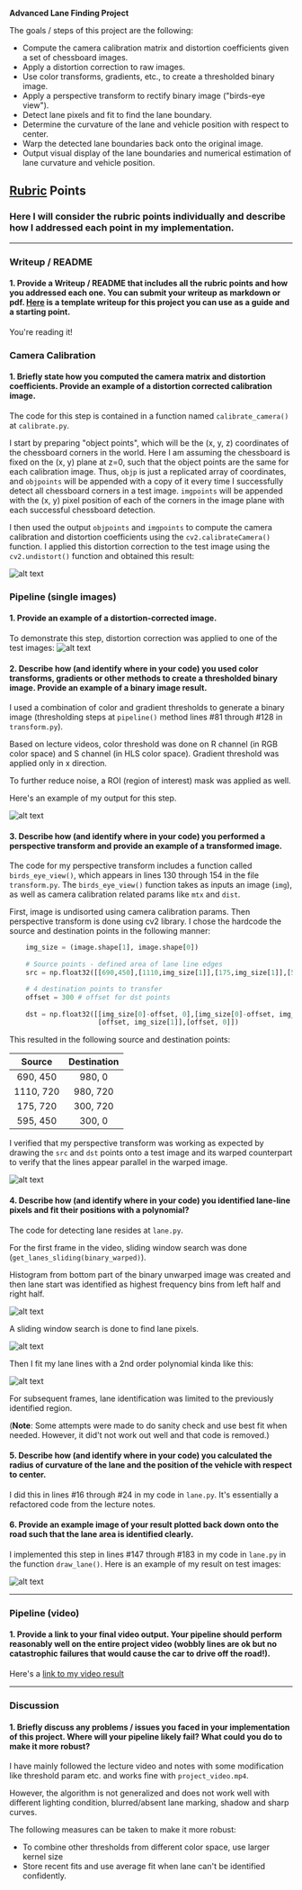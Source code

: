 **Advanced Lane Finding Project**

The goals / steps of this project are the following:

* Compute the camera calibration matrix and distortion coefficients given a set of chessboard images.
* Apply a distortion correction to raw images.
* Use color transforms, gradients, etc., to create a thresholded binary image.
* Apply a perspective transform to rectify binary image ("birds-eye view").
* Detect lane pixels and fit to find the lane boundary.
* Determine the curvature of the lane and vehicle position with respect to center.
* Warp the detected lane boundaries back onto the original image.
* Output visual display of the lane boundaries and numerical estimation of lane curvature and vehicle position.

[//]: # (Image References)

[image1]: ./output_images/undistort_output.jpg "Undistorted"
[image2]: ./test_images/test1.jpg "Road Transformed"
[output1]: ./output_images/undistort_output2.jpg "Undistorted Test Image"
[image3]: ./output_images/binary_combo_example.jpg "Binary Example"
[image4]: ./output_images/warped_straight_lines.jpg "Warp Example"
[image5]: ./examples/color_fit_lines.jpg "Fit Visual"
[image6]: ./output_images/example_output.jpg "Output"
[image7]: ./output_images/histogram.jpg "Histogram"
[image8]: ./output_images/sliding_window.jpg "Sliding Window"
[video1]: ./project_video.mp4 "Video"

## [Rubric](https://review.udacity.com/#!/rubrics/571/view) Points

### Here I will consider the rubric points individually and describe how I addressed each point in my implementation.  

---

### Writeup / README

#### 1. Provide a Writeup / README that includes all the rubric points and how you addressed each one.  You can submit your writeup as markdown or pdf.  [Here](https://github.com/udacity/CarND-Advanced-Lane-Lines/blob/master/writeup_template.md) is a template writeup for this project you can use as a guide and a starting point.  

You're reading it!

### Camera Calibration

#### 1. Briefly state how you computed the camera matrix and distortion coefficients. Provide an example of a distortion corrected calibration image.

The code for this step is contained in a function named `calibrate_camera()` at `calibrate.py`.  

I start by preparing "object points", which will be the (x, y, z) coordinates of the chessboard corners in the world. Here I am assuming the chessboard is fixed on the (x, y) plane at z=0, such that the object points are the same for each calibration image.  Thus, `objp` is just a replicated array of coordinates, and `objpoints` will be appended with a copy of it every time I successfully detect all chessboard corners in a test image.  `imgpoints` will be appended with the (x, y) pixel position of each of the corners in the image plane with each successful chessboard detection.  

I then used the output `objpoints` and `imgpoints` to compute the camera calibration and distortion coefficients using the `cv2.calibrateCamera()` function.  I applied this distortion correction to the test image using the `cv2.undistort()` function and obtained this result: 

![alt text][image1]

### Pipeline (single images)

#### 1. Provide an example of a distortion-corrected image.

To demonstrate this step, distortion correction was applied to one of the test images:
![alt text][output1]

#### 2. Describe how (and identify where in your code) you used color transforms, gradients or other methods to create a thresholded binary image.  Provide an example of a binary image result.

I used a combination of color and gradient thresholds to generate a binary image (thresholding steps at `pipeline()` method lines #81 through #128 in `transform.py`).

Based on lecture videos, color threshold was done on R channel (in RGB color space) and S channel (in HLS color space). Gradient threshold was applied only in x direction.

To further reduce noise, a ROI (region of interest) mask was applied as well.

Here's an example of my output for this step.

![alt text][image3]

#### 3. Describe how (and identify where in your code) you performed a perspective transform and provide an example of a transformed image.

The code for my perspective transform includes a function called `birds_eye_view()`, which appears in lines 130 through 154 in the file `transform.py`.  The `birds_eye_view()` function takes as inputs an image (`img`), as well as camera calibration related params like `mtx` and `dist`.

First, image is undisorted using camera calibration params. Then perspective transform is done using cv2 library. I chose the hardcode the source and destination points in the following manner:

```python
    img_size = (image.shape[1], image.shape[0])   
    
    # Source points - defined area of lane line edges
    src = np.float32([[690,450],[1110,img_size[1]],[175,img_size[1]],[595,450]])

    # 4 destination points to transfer
    offset = 300 # offset for dst points
    
    dst = np.float32([[img_size[0]-offset, 0],[img_size[0]-offset, img_size[1]],
                      [offset, img_size[1]],[offset, 0]])
```

This resulted in the following source and destination points:

| Source        | Destination   | 
|:-------------:|:-------------:| 
| 690, 450      | 980, 0        | 
| 1110, 720     | 980, 720      |
| 175, 720      | 300, 720      |
| 595, 450      | 300, 0        |

I verified that my perspective transform was working as expected by drawing the `src` and `dst` points onto a test image and its warped counterpart to verify that the lines appear parallel in the warped image.

![alt text][image4]

#### 4. Describe how (and identify where in your code) you identified lane-line pixels and fit their positions with a polynomial?

The code for detecting lane resides at `lane.py`.

For the first frame in the video, sliding window search was done (`get_lanes_sliding(binary_warped)`).

Histogram from bottom part of the binary unwarped image was created and then lane start was identified as highest frequency bins from left half and right half.

![alt text][image7]

A sliding window search is done to find lane pixels.

![alt text][image8]

Then I fit my lane lines with a 2nd order polynomial kinda like this:

![alt text][image5]

For subsequent frames, lane identification was limited to the previously identified region.

(**Note**: Some attempts were made to do sanity check and use best fit when needed. However, it did't not work out well and that code is removed.)

#### 5. Describe how (and identify where in your code) you calculated the radius of curvature of the lane and the position of the vehicle with respect to center.

I did this in lines #16 through #24 in my code in `lane.py`. It's essentially a refactored code from the lecture notes.

#### 6. Provide an example image of your result plotted back down onto the road such that the lane area is identified clearly.

I implemented this step in lines #147 through #183 in my code in `lane.py` in the function `draw_lane()`.  Here is an example of my result on test images:

![alt text][image6]

---

### Pipeline (video)

#### 1. Provide a link to your final video output.  Your pipeline should perform reasonably well on the entire project video (wobbly lines are ok but no catastrophic failures that would cause the car to drive off the road!).

Here's a [link to my video result](./project_video_result.mp4)

---

### Discussion

#### 1. Briefly discuss any problems / issues you faced in your implementation of this project.  Where will your pipeline likely fail?  What could you do to make it more robust?

I have mainly followed the lecture video and notes with some modification like threshold param etc. and works fine with `project_video.mp4`.

However, the algorithm is not generalized and does not work well with different lighting condition, blurred/absent lane marking, shadow and sharp curves.

The following measures can be taken to make it more robust:

- To combine other thresholds from different color space, use larger kernel size
- Store recent fits and use average fit when lane can't be identified confidently.
